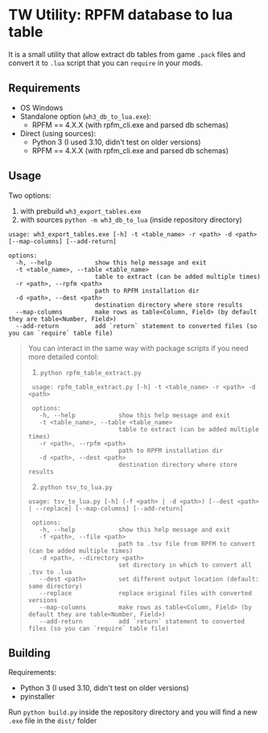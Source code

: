 # TW Utility: RPFM database to lua table 
It is a small utility that allow extract db tables from game `.pack` files and convert it to `.lua` script that you can `require` in your mods.

## Requirements
* OS Windows 
* Standalone option (`wh3_db_to_lua.exe`):
  * RPFM == 4.X.X (with rpfm_cli.exe and parsed db schemas)
* Direct (using sources):
  * Python 3 (I used 3.10, didn't test on older versions)
  * RPFM == 4.X.X (with rpfm_cli.exe and parsed db schemas)

## Usage

Two options: 
1. with prebuild `wh3_export_tables.exe`
2. with sources `python -m wh3_db_to_lua` (inside repository directory)

  ```
  usage: wh3_export_tables.exe [-h] -t <table_name> -r <path> -d <path> [--map-columns] [--add-return]

  options:
    -h, --help            show this help message and exit
    -t <table_name>, --table <table_name>
                          table to extract (can be added multiple times)
    -r <path>, --rpfm <path>
                          path to RPFM installation dir
    -d <path>, --dest <path>
                          destination directory where store results
    --map-columns         make rows as table<Column, Field> (by default they are table<Number, Field>)
    --add-return          add `return` statement to converted files (so you can `require` table file)
  ```

  > You can interact in the same way with package scripts if you need more detailed contol:
  >
  > 1. `python rpfm_table_extract.py`
  > ```
  >  usage: rpfm_table_extract.py [-h] -t <table_name> -r <path> -d <path>
  >
  >  options:
  >    -h, --help            show this help message and exit
  >    -t <table_name>, --table <table_name>
  >                          table to extract (can be added multiple times)
  >    -r <path>, --rpfm <path>
  >                          path to RPFM installation dir
  >    -d <path>, --dest <path>
  >                          destination directory where store results
  > ```
  > 2. `python tsv_to_lua.py`
  > ```
  > usage: tsv_to_lua.py [-h] (-f <path> | -d <path>) [--dest <path> | --replace] [--map-columns] [--add-return]
  >
  >  options:
  >    -h, --help            show this help message and exit
  >    -f <path>, --file <path>
  >                          path to .tsv file from RPFM to convert (can be added multiple times)
  >    -d <path>, --directory <path>
  >                          set directory in which to convert all .tsv to .lua
  >    --dest <path>         set different output location (default: same directory)
  >    --replace             replace original files with converted versions
  >    --map-columns         make rows as table<Column, Field> (by default they are table<Number, Field>)
  >    --add-return          add `return` statement to converted files (so you can `require` table file)
  > ```

## Building

Requirements:
* Python 3 (I used 3.10, didn't test on older versions)
* pyinstaller

Run `python build.py` inside the repository directory and you will find a new `.exe` file in the `dist/` folder

